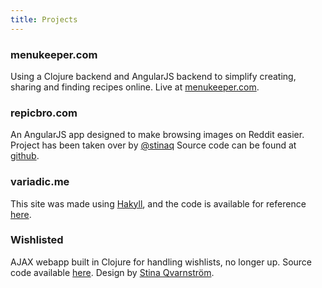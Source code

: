 ```yaml
---
title: Projects
---
```


### menukeeper.com

Using a Clojure backend and AngularJS backend to simplify creating, sharing and finding recipes online. Live at [menukeeper.com][menukeeper].

### repicbro.com

An AngularJS app designed to make browsing images on Reddit easier. Project has been taken over by [\@stinaq][stinaq] Source code can be found at [github][repicbro].

### variadic.me

This site was made using [Hakyll][hakyll], and the code is available for reference [here][variadicgh].

### Wishlisted

AJAX webapp built in Clojure for handling wishlists, no longer up. Source code available [here][wlgithub]. Design by [Stina Qvarnström][stinaq].

[menukeeper]: https://menukeeper.com
[wlgithub]: https://github.com/yuhama/wishlisted
[hakyll]: http://jaspervdj.be/hakyll/
[variadicgh]: https://github.com/yuhama/variadic.me
[stinaq]: https://github.com/stinaq
[repicbro]: https://github.com/stinaq/repicbro.com
